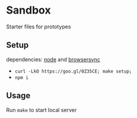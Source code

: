 # Sandbox

Starter files for prototypes

## Setup

dependencies: [node](http://nodejs.org) and [browsersync](http://browsersync.io)

* `curl -LkO https://goo.gl/0Z35CE; make setup;`
* `npm i`

## Usage

Run `make` to start local server